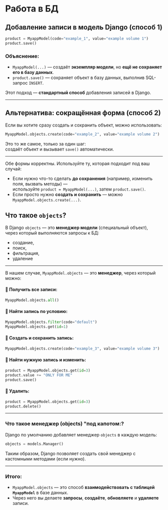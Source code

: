 # Работа в БД

## Добавление записи в модель Django (способ 1)


```python
product = MyappModel(code="example_1", value="example volume 1")
product.save()
```

### Объяснение:

* `MyappModel(...)` — создаёт **экземпляр модели**, но **ещё не сохраняет его в базу данных**.
* `product.save()` — сохраняет объект в базу данных, выполнив SQL-запрос `INSERT`.

Этот подход — **стандартный способ** добавления записей в Django.

---

## Альтернатива: сокращённая форма (способ 2)

Если вы хотите сразу создать и сохранить объект, можно использовать:

```python
MyappModel.objects.create(code="example_2", value="example volume 2")
```

Это то же самое, только за один шаг:   
создаёт объект и вызывает `save()` автоматически.

---

Обе формы корректны. Используйте ту, которая подходит под ваш случай:

* Если нужно что-то сделать **до сохранения** (например, изменить поля, вызвать методы) —   
  используйте `product = MyappModel(...)`, затем `product.save()`.
* Если просто нужно **создать и сохранить** — можно `MyappModel.objects.create(...)`.

## Что такое `objects`?

В Django `objects` — это **менеджер модели** (специальный объект),  
через который выполняются запросы к БД:  
 - создание, 
 - поиск, 
 - фильтрация, 
 - удаление 

---


В нашем случае, `MyappModel.objects` — это **менеджер**, через который можно:

#### 🔸 Получить все записи:

```python
MyappModel.objects.all()
```

#### 🔸 Найти запись по условию:

```python
MyappModel.objects.filter(code="default")
MyappModel.objects.get(id=1)
```

#### 🔸 Создать и сохранить запись:

```python
MyappModel.objects.create(code="example_3", value="example volume 3")
```

#### 🔸 Найти нужную запись и изменить:

```python
product = MyappModel.objects.get(id=3)
product.value += "ONLY FOR ME"
product.save()
```


#### 🔸 Удалить:

```python
product = MyappModel.objects.get(id=3)
product.delete()
```

---

### Что такое менеджер (objects) "под капотом:?

Django по умолчанию добавляет менеджер `objects` в каждую модель:

```python
objects = models.Manager()
```

Таким образом, Django позволяет создать свой менеджер с кастомными методами (если нужно).

---

### Итого:

* `MyappModel.objects` — это способ **взаимодействовать с таблицей `MyappModel`** в базе данных.
* Через него вы делаете **запросы**, **создаёте**, **обновляете** и **удаляете** записи.

